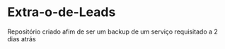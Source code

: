 # Extra-o-de-Leads
Repositório criado afim de ser um backup de um serviço requisitado a 2 dias atrás

